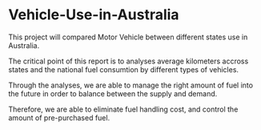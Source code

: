 # Vehicle-Use-in-Australia
This project will compared Motor Vehicle between different states use in Australia.

The critical point of this report is to analyses average kilometers accross states and the national fuel consumtion by different types of vehicles.

Through the analyses, we are able to manage the right amount of fuel into the future in order to balance between the supply and demand.

Therefore, we are able to eliminate fuel handling cost, and control the amount of pre-purchased fuel.
